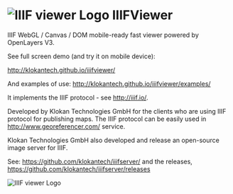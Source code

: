 ![IIIF viewer Logo](http://klokantech.github.io/iiifviewer/img/iiifviewer-logo.png) IIIFViewer
==========

IIIF WebGL / Canvas / DOM mobile-ready fast viewer powered by OpenLayers V3.

See full screen demo (and try it on mobile device):

http://klokantech.github.io/iiifviewer/

And examples of use:
http://klokantech.github.io/iiifviewer/examples/

It implements the IIIF protocol - see http://iiif.io/.

Developed by Klokan Technologies GmbH for the clients who are using IIIF protocol for publishing maps.
The IIIF protocol can be easily used in http://www.georeferencer.com/ service.


Klokan Technologies GmbH also developed and release an open-source image server for IIIF.

See: https://github.com/klokantech/iiifserver/ and the releases, https://github.com/klokantech/iiifserver/releases


![IIIF viewer Logo](http://klokantech.github.io/iiifviewer/img/iiifviewer-logo-title.png)
